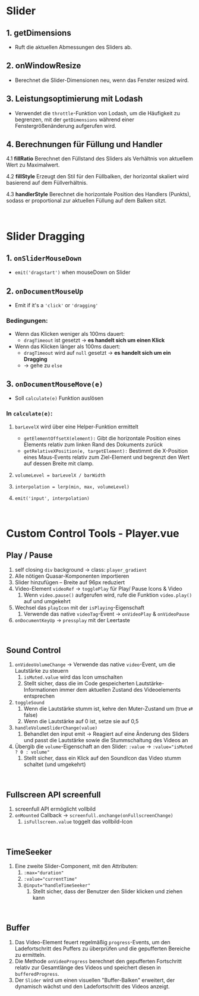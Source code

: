 # Slider

## 1. **getDimensions**

- Ruft die aktuellen Abmessungen des Sliders ab.

## 2. **onWindowResize**

- Berechnet die Slider-Dimensionen neu, wenn das Fenster resized wird.

## 3. **Leistungsoptimierung mit Lodash**

- Verwendet die `throttle`-Funktion von Lodash, um die Häufigkeit zu begrenzen, mit der `getDimensions` während einer Fenstergrößenänderung aufgerufen wird.

## 4. **Berechnungen für Füllung und Handler**

4.1 **fillRatio** Berechnet den Füllstand des Sliders als Verhältnis von aktuellem Wert zu Maximalwert.

4.2 **fillStyle** Erzeugt den Stil für den Füllbalken, der horizontal skaliert wird basierend auf dem Füllverhältnis.

4.3 **handlerStyle** Berechnet die horizontale Position des Handlers (Punkts), sodass er proportional zur aktuellen Füllung auf dem Balken sitzt.

<br>

# Slider Dragging

## 1. `onSliderMouseDown`

- `emit('dragstart')` when mouseDown on Slider

## 2. `onDocumentMouseUp`

- Emit if it's a `'click'` or `'dragging'`

### Bedingungen:

- Wenn das Klicken weniger als 100ms dauert:
  - `dragTimeout` ist gesetzt → **es handelt sich um einen Klick**
- Wenn das Klicken länger als 100ms dauert:
  - `dragTimeout` wird auf `null` gesetzt → **es handelt sich um ein Dragging**
  - → gehe zu `else`

## 3. `onDocumentMouseMove(e)`

- Soll `calculate(e)` Funktion auslösen

### In `calculate(e)`:

1. `barLevelX` wird über eine Helper-Funktion ermittelt

   - `getElementOffsetX(element):` Gibt die horizontale Position eines Elements relativ zum linken Rand des Dokuments zurück
   - `getRelativeXPosition(e, targetElement):` Bestimmt die X-Position eines Maus-Events relativ zum Ziel-Element und begrenzt den Wert auf dessen Breite mit clamp.

2. `volumeLevel = barLevelX / barWidth`
3. `interpolation = lerp(min, max, volumeLevel)`
4. `emit('input', interpolation)`

<br>

# Custom Control Tools - Player.vue

## Play / Pause

1. self closing `div` background -> class: `player_gradient`
2. Alle nötigen Quasar-Komponenten importieren
3. Slider hinzufügen – Breite auf 96px reduziert
4. Video-Element `videoRef` → `togglePlay` für Play/ Pause Icons & Video
   1. Wenn `video.pause()` aufgerufen wird, rufe die Funktion `video.play()` auf und umgekehrt
5. Wechsel das `playIcon` mit der `isPlaying`-Eigenschaft
   1. Verwende das native `videoTag`-Event → `onVideoPlay` & `onVideoPause`
6. `onDocumentKeyUp` → `pressplay` mit der Leertaste

<br>

## Sound Control

1. `onVideoVolumeChange` → Verwende das native `video`-Event, um die Lautstärke zu steuern
   1. `isMuted.value` wird das Icon umschalten
   2. Stellt sicher, dass die im Code gespeicherten Lautstärke-Informationen immer dem aktuellen Zustand des Videoelements entsprechen
2. `toggleSound`
   1. Wenn die Lautstärke stumm ist, kehre den Muter-Zustand um (true ⇄ false)
   2. Wenn die Lautstärke auf 0 ist, setze sie auf 0,5
3. `handleVolumeSliderChange(value)`
   1. Behandlet den input emit -> Reagiert auf eine Änderung des Sliders und passt die Lautstärke sowie die Stummschaltung des Videos an
4. Übergib die `volume`-Eigenschaft an den Slider: `:value` → `:value="isMuted ? 0 : volume"`
   1. Stellt sicher, dass ein Klick auf den SoundIcon das Video stumm schaltet (und umgekehrt)

<br>

## Fullscreen API screenfull

1. screenfull API ermöglicht vollbild
2. `onMounted` Callback → `screenfull.onchange(onFullscreenChange)`
   1. `isFullscreen.value` toggelt das vollbild-Icon

<br>

## TimeSeeker

1. Eine zweite Slider-Component, mit den Attributen:
   1. `:max="duration"`
   2. `:value="currentTime"`
   3. `@input="handleTimeSeeker"`
      1. Stellt sicher, dass der Benutzer den Slider klicken und ziehen kann

<br>

## Buffer

1. Das Video-Element feuert regelmäßig `progress`-Events, um den Ladefortschritt des Puffers zu überprüfen und die gepufferten Bereiche zu ermitteln.
2. Die Methode `onVideoProgress` berechnet den gepufferten Fortschritt relativ zur Gesamtlänge des Videos und speichert diesen in `bufferedProgress`.
3. Der `Slider` wird um einen visuellen "Buffer-Balken" erweitert, der dynamisch wächst und den Ladefortschritt des Videos anzeigt.
